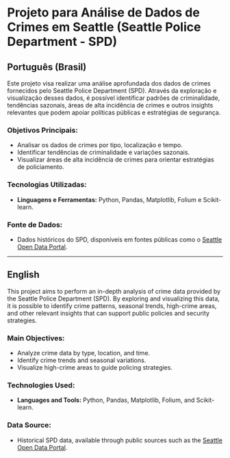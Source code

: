 # Projeto para Análise de Dados de Crimes em Seattle (Seattle Police Department - SPD)

## Português (Brasil)

Este projeto visa realizar uma análise aprofundada dos dados de crimes fornecidos pelo Seattle Police Department (SPD). Através da exploração e visualização desses dados, é possível identificar padrões de criminalidade, tendências sazonais, áreas de alta incidência de crimes e outros insights relevantes que podem apoiar políticas públicas e estratégias de segurança.

### Objetivos Principais:
- Analisar os dados de crimes por tipo, localização e tempo.
- Identificar tendências de criminalidade e variações sazonais.
- Visualizar áreas de alta incidência de crimes para orientar estratégias de policiamento.

### Tecnologias Utilizadas:
- **Linguagens e Ferramentas:** Python, Pandas, Matplotlib, Folium e Scikit-learn.

### Fonte de Dados:
- Dados históricos do SPD, disponíveis em fontes públicas como o [Seattle Open Data Portal](https://data.seattle.gov/Public-Safety/SPD-Crime-Data-2008-Present/tazs-3rd5/about_data).

---

## English

This project aims to perform an in-depth analysis of crime data provided by the Seattle Police Department (SPD). By exploring and visualizing this data, it is possible to identify crime patterns, seasonal trends, high-crime areas, and other relevant insights that can support public policies and security strategies.

### Main Objectives:
- Analyze crime data by type, location, and time.
- Identify crime trends and seasonal variations.
- Visualize high-crime areas to guide policing strategies.

### Technologies Used:
- **Languages and Tools:** Python, Pandas, Matplotlib, Folium, and Scikit-learn.

### Data Source:
- Historical SPD data, available through public sources such as the [Seattle Open Data Portal](https://data.seattle.gov/Public-Safety/SPD-Crime-Data-2008-Present/tazs-3rd5/about_data).
